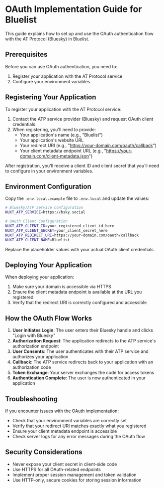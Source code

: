 # OAuth Implementation Guide for Bluelist

This guide explains how to set up and use the OAuth authentication flow with the AT Protocol (Bluesky) in Bluelist.

## Prerequisites

Before you can use OAuth authentication, you need to:

1. Register your application with the AT Protocol service
2. Configure your environment variables

## Registering Your Application

To register your application with the AT Protocol service:

1. Contact the ATP service provider (Bluesky) and request OAuth client credentials
2. When registering, you'll need to provide:
   - Your application's name (e.g., "Bluelist")
   - Your application's website URL
   - Your redirect URI (e.g., "https://your-domain.com/oauth/callback")
   - Your client metadata endpoint URL (e.g., "https://your-domain.com/client-metadata.json")

After registration, you'll receive a client ID and client secret that you'll need to configure in your environment variables.

## Environment Configuration

Copy the `.env.local.example` file to `.env.local` and update the values:

```bash
# Bluesky/ATP Service Configuration
NUXT_ATP_SERVICE=https://bsky.social

# OAuth Client Configuration
NUXT_ATP_CLIENT_ID=your_registered_client_id_here
NUXT_ATP_CLIENT_SECRET=your_client_secret_here
NUXT_ATP_REDIRECT_URI=https://your-domain.com/oauth/callback
NUXT_ATP_CLIENT_NAME=Bluelist
```

Replace the placeholder values with your actual OAuth client credentials.

## Deploying Your Application

When deploying your application:

1. Make sure your domain is accessible via HTTPS
2. Ensure the client metadata endpoint is available at the URL you registered
3. Verify that the redirect URI is correctly configured and accessible

## How the OAuth Flow Works

1. **User Initiates Login**: The user enters their Bluesky handle and clicks "Login with Bluesky"
2. **Authorization Request**: The application redirects to the ATP service's authorization endpoint
3. **User Consents**: The user authenticates with their ATP service and authorizes your application
4. **Callback**: The ATP service redirects back to your application with an authorization code
5. **Token Exchange**: Your server exchanges the code for access tokens
6. **Authentication Complete**: The user is now authenticated in your application

## Troubleshooting

If you encounter issues with the OAuth implementation:

- Check that your environment variables are correctly set
- Verify that your redirect URI matches exactly what you registered
- Ensure your client metadata endpoint is accessible
- Check server logs for any error messages during the OAuth flow

## Security Considerations

- Never expose your client secret in client-side code
- Use HTTPS for all OAuth-related endpoints
- Implement proper session management and token validation
- Use HTTP-only, secure cookies for storing session information
